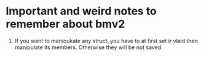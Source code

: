 # Important and weird notes to remember about bmv2

1) If you want to manioukate any struct, you have to at first set ir vlaid then manipulate its members. Otherwise they will be not saved